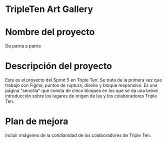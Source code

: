 # TripleTen Art Gallery

# Nombre del proyecto
De patria a patria

# Descripción del proyecto
Este es el proyecto del Sprint 5 en Triple Ten. Se trata de la primera vez que trabajo con Figma, puntos de ruptura, diseño y bloque responsivo. Es una página "sencilla" que consta de cinco bloques en los que se da una breve introducción sobre los lugares de origen de las y los colaboradores Triple Ten. 

# Plan de mejora
Incluir imágenes de la cotidianidad de los colaboradores de Triple Ten. 